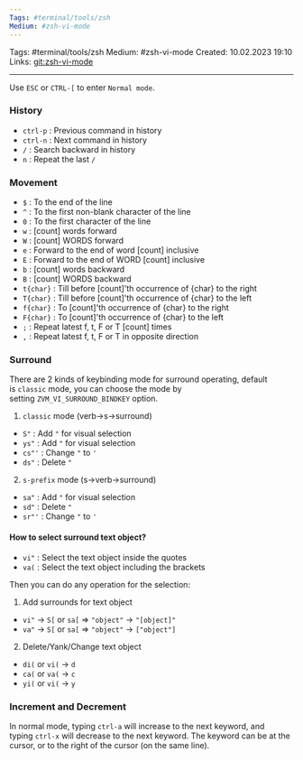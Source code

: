 ```yaml
---
Tags: #terminal/tools/zsh 
Medium: #zsh-vi-mode
---
```

Tags: #terminal/tools/zsh 
Medium: #zsh-vi-mode
Created: 10.02.2023 19:10
Links: 
	 [git:zsh-vi-mode](https://github.com/jeffreytse/zsh-vi-mode) 
___

Use `ESC` or `CTRL-[` to enter `Normal mode`.

### History

-   `ctrl-p` : Previous command in history
-   `ctrl-n` : Next command in history
-   `/` : Search backward in history
-   `n` : Repeat the last `/`

### Movement

-   `$` : To the end of the line
-   `^` : To the first non-blank character of the line
-   `0` : To the first character of the line
-   `w` : [count] words forward
-   `W` : [count] WORDS forward
-   `e` : Forward to the end of word [count] inclusive
-   `E` : Forward to the end of WORD [count] inclusive
-   `b` : [count] words backward
-   `B` : [count] WORDS backward
-   `t{char}` : Till before [count]'th occurrence of {char} to the right
-   `T{char}` : Till before [count]'th occurrence of {char} to the left
-   `f{char}` : To [count]'th occurrence of {char} to the right
-   `F{char}` : To [count]'th occurrence of {char} to the left
-   `;` : Repeat latest f, t, F or T [count] times
-   `,` : Repeat latest f, t, F or T in opposite direction

### Surround

There are 2 kinds of keybinding mode for surround operating, default is `classic` mode, you can choose the mode by setting `ZVM_VI_SURROUND_BINDKEY` option.

1.  `classic` mode (verb->s->surround)

-   `S"` : Add `"` for visual selection
-   `ys"` : Add `"` for visual selection
-   `cs"'` : Change `"` to `'`
-   `ds"` : Delete `"`

2.  `s-prefix` mode (s->verb->surround)

-   `sa"` : Add `"` for visual selection
-   `sd"` : Delete `"`
-   `sr"'` : Change `"` to `'`

#### How to select surround text object?

-   `vi"` : Select the text object inside the quotes
-   `va(` : Select the text object including the brackets

Then you can do any operation for the selection:

1.  Add surrounds for text object

-   `vi"` -> `S[` or `sa[` => `"object"` -> `"[object]"`
-   `va"` -> `S[` or `sa[` => `"object"` -> `["object"]`

2.  Delete/Yank/Change text object

-   `di(` or `vi(` -> `d`
-   `ca(` or `va(` -> `c`
-   `yi(` or `vi(` -> `y`

### Increment and Decrement

In normal mode, typing `ctrl-a` will increase to the next keyword, and typing `ctrl-x` will decrease to the next keyword. The keyword can be at the cursor, or to the right of the cursor (on the same line).
